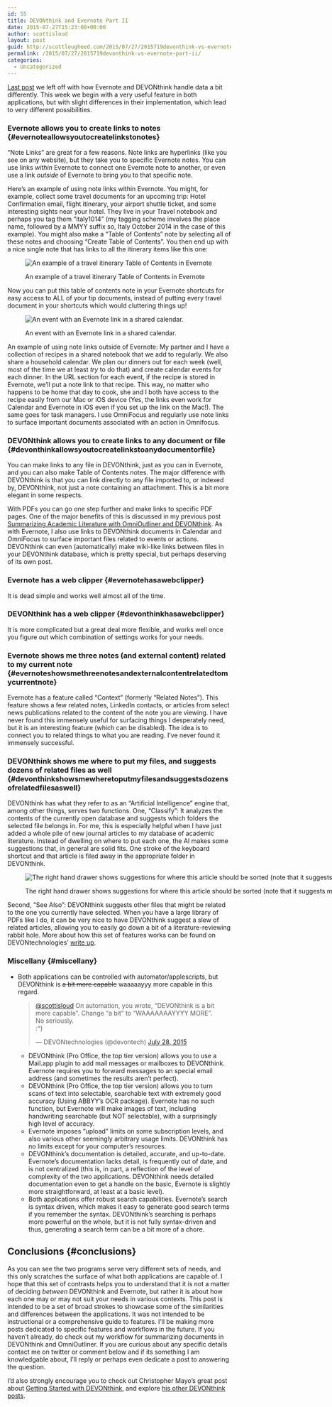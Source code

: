 ```yaml
---
id: 55
title: DEVONthink and Evernote Part II
date: 2015-07-27T15:23:00+00:00
author: scottisloud
layout: post
guid: http://scottlougheed.com/2015/07/27/2015719devonthink-vs-evernote-part-ii/
permalink: /2015/07/27/2015719devonthink-vs-evernote-part-ii/
categories:
  - Uncategorized
---
```

[Last post](https://scott-lougheed.squarespace.com/blog/2015/7/19/devonthink-vs-evernote-part-i) we left off with how Evernote and DEVONthink handle data a bit differently. This week we begin with a very useful feature in both applications, but with slight differences in their implementation, which lead to very different possibilities. 

### Evernote allows you to create links to notes {#evernoteallowsyoutocreatelinkstonotes}

&#8220;Note Links&#8221; are great for a few reasons. Note links are hyperlinks (like you see on any website), but they take you to specific Evernote notes. You can use links _within_ Evernote to connect one Evernote note to another, or even use a link _outside_ of Evernote to bring you to that specific note. 

Here&#8217;s an example of using note links within Evernote. You might, for example, collect some travel documents for an upcoming trip: Hotel Confirmation email, flight itinerary, your airport shuttle ticket, and some interesting sights near your hotel. They live in your Travel notebook and perhaps you tag them &#8220;italy1014&#8221; (my tagging scheme involves the place name, followed by a MMYY suffix so, Italy October 2014 in the case of this example). You might also make a &#8220;Table of Contents&#8221; note by selecting all of these notes and choosing &#8220;Create Table of Contents&#8221;. You then end up with a nice single note that has links to all the itinerary items like this one: <figure style="width: 1854px" class="wp-caption alignnone">

![An example of a travel itinerary Table of Contents in Evernote](http://static1.squarespace.com/static/544bf5dae4b0dd27d7018fa8/544c0352e4b0f3ba72ed82db/55acef07e4b099691c48bdec/1437396818884//img.png)<figcaption class="wp-caption-text">An example of a travel itinerary Table of Contents in Evernote</figcaption></figure> 

Now you can put this table of contents note in your Evernote shortcuts for easy access to ALL of your tip documents, instead of putting every travel document in your shortcuts which would cluttering things up! <figure style="width: 640px" class="wp-caption alignnone">

![An event with an Evernote link in a shared calendar.  ](http://static1.squarespace.com/static/544bf5dae4b0dd27d7018fa8/544c0352e4b0f3ba72ed82db/55acee4ae4b0824df5e8cf53/1437396555367//img.png)<figcaption class="wp-caption-text">An event with an Evernote link in a shared calendar.  </figcaption></figure> 

An example of using note links outside of Evernote: My partner and I have a collection of recipes in a shared notebook that we add to regularly. We also share a household calendar. We plan our dinners out for each week (well, most of the time we at least _try_ to do that) and create calendar events for each dinner. In the URL section for each event, if the recipe is stored in Evernote, we&#8217;ll put a note link to that recipe. This way, no matter who happens to be home that day to cook, she and I both have access to the recipe easily from our Mac or iOS device (Yes, the links even work for Calendar and Evernote in iOS even if you set up the link on the Mac!). The same goes for task managers. I use OmniFocus and regularly use note links to surface important documents associated with an action in Omnifocus. 

### DEVONthink allows you to create links to any document or file {#devonthinkallowsyoutocreatelinkstoanydocumentorfile}

You can make links to any file in DEVONthink, just as you can in Evernote, and you can also make Table of Contents notes. The major difference with DEVONthink is that you can link directly to any file imported to, or indexed by, DEVONthink, not just a note containing an attachment. This is a bit more elegant in some respects. 
  
With PDFs you can go one step further and make links to specific PDF pages. One of the major benefits of this is discussed in my previous post [Summarizing Academic Literature with OmniOutliner and DEVONthink](http://www.scottlougheed.com/blog/2015/7/17/a85blcjcd1f84oww91896arr04v2g3). As with Evernote, I also use links to DEVONthink documents in Calendar and OmniFocus to surface important files related to events or actions. DEVONthink can even (automatically) make wiki-like links between files in your DEVONthink database, which is pretty special, but perhaps deserving of its own post. 

### Evernote has a web clipper {#evernotehasawebclipper}

It is dead simple and works well almost all of the time. 

### DEVONthink has a web clipper {#devonthinkhasawebclipper}

It is more complicated but a great deal more flexible, and works well once you figure out which combination of settings works for your needs. 

### Evernote shows me three notes (and external content) related to my current note {#evernoteshowsmethreenotesandexternalcontentrelatedtomycurrentnote}

Evernote has a feature called &#8220;Context&#8221; (formerly &#8220;Related Notes&#8221;). This feature shows a few related notes, LinkedIn contacts, or articles from select news publications related to the content of the note you are viewing. I have never found this immensely useful for surfacing things I desperately need, but it is an interesting feature (which can be disabled). The idea is to connect you to related things to what you are reading. I&#8217;ve never found it immensely successful. 

### DEVONthink shows me where to put my files, and suggests dozens of related files as well {#devonthinkshowsmewheretoputmyfilesandsuggestsdozensofrelatedfilesaswell}

DEVONthink has what they refer to as an &#8220;Artificial Intelligence&#8221; engine that, among other things, serves two functions. One, &#8220;Classify&#8221;: It analyzes the contents of the currently open database and suggests which folders the selected file belongs in. For me, this is especially helpful when I have just added a whole pile of new journal articles to my database of academic literature. Instead of dwelling on where to put each one, the AI makes some suggestions that, in general are solid fits. One stroke of the keyboard shortcut and that article is filed away in the appropriate folder in DEVONthink. <figure style="width: 1994px" class="wp-caption alignnone">

![The right hand drawer shows suggestions for where this article should be sorted (note that it suggests my biosecurity folder as the first suggestion, and the subject of the paper happens be biosecurity). The lower half of the drawer suggests related content.](http://static1.squarespace.com/static/544bf5dae4b0dd27d7018fa8/544c0352e4b0f3ba72ed82db/55acedcfe4b0b14a3f0ff0ba/1437396435522//img.png)<figcaption class="wp-caption-text">The right hand drawer shows suggestions for where this article should be sorted (note that it suggests my biosecurity folder as the first suggestion, and the subject of the paper happens be biosecurity). The lower half of the drawer suggests related content.</figcaption></figure> 

Second, &#8220;See Also&#8221;: DEVONthink suggests other files that might be related to the one you currently have selected. When you have a large library of PDFs like I do, it can be very nice to have DEVONthink suggest a slew of related articles, allowing you to easily go down a bit of a literature-reviewing rabbit hole. More about how this set of features works can be found on DEVONtechnologies&#8217; [write up](http://www.devontechnologies.com/technology.html).

### Miscellany {#miscellany}

  * Both applications can be controlled with automator/applescripts, but DEVONthink is <s data-preserve-html-node="true">a bit more capable</s> waaaaayyy more capable in this regard.
  
    <blockquote data-preserve-html-node="true" class="twitter-tweet" lang="en">
      <p data-preserve-html-node="true" lang="en" dir="ltr">
        <a data-preserve-html-node="true" href="https://twitter.com/ScottIsLoud">@scottisloud</a> On automation, you wrote, &#8220;DEVONthink is a bit more capable&#8221;. Change &#8220;a bit&#8221; to &#8220;WAAAAAAAYYYY MORE&#8221;.<br /> No seriously.<br /> :^)
      </p>
      
      <p>
        — DEVONtechnologies (@devontech) <a data-preserve-html-node="true" href="https://twitter.com/devontech/status/626129501357879296">July 28, 2015</a>
      </p>
    </blockquote>
    
    </li> 
    
      * DEVONthink (Pro Office, the top tier version) allows you to use a Mail.app plugin to add mail messages or mailboxes to DEVONthink. Evernote requires you to forward messages to an special email address (and sometimes the results aren&#8217;t perfect).
      * DEVONthink (Pro Office, the top tier version) allows you to turn scans of text into selectable, searchable text with extremely good accuracy (Using ABBYY&#8217;s OCR package). Evernote has no such function, but Evernote will make images of text, including handwriting searchable (but NOT selectable), with a surprisingly high level of accuracy.
      * Evernote imposes &#8220;upload&#8221; limits on some subscription levels, and also various other seemingly arbitrary usage limits. DEVONthink has no limits except for your computer&#8217;s resources.
      * DEVONthink&#8217;s documentation is detailed, accurate, and up-to-date. Evernote&#8217;s documentation lacks detail, is frequently out of date, and is not centralized (this is, in part, a reflection of the level of complexity of the two applications. DEVONthink needs detailed documentation even to get a handle on the basic, Evernote is slightly more straightforward, at least at a basic level).
      * Both applications offer robust search capabilities. Evernote&#8217;s search is syntax driven, which makes it easy to generate good search terms if you remember the syntax. DEVONthink&#8217;s searching is perhaps more powerful on the whole, but it is not fully syntax-driven and thus, generating a search term can be a bit more of a chore.</ul> 
    
    ## Conclusions {#conclusions}
    
    As you can see the two programs serve very different sets of needs, and this only scratches the surface of what both applications are capable of. I hope that this set of contrasts helps you to understand that it is not a matter of deciding _between_ DEVONthink and Evernote, but rather it is about how each one may or may not suit your needs in various contexts. This post is intended to be a set of broad strokes to showcase some of the similarities and differences between the applications. It was not intended to be instructional or a comprehensive guide to features. I&#8217;ll be making more posts dedicated to specific features and workflows in the future. If you haven&#8217;t already, do check out my workflow for summarizing documents in DEVONthink and OmniOutliner. If you are curious about any specific details contact me on twitter or comment below and if its something I am knowledgable about, I&#8217;ll reply or perhaps even dedicate a post to answering the question. 
    
    I&#8217;d also strongly encourage you to check out Christopher Mayo&#8217;s great post about [Getting Started with DEVONthink](http://www.christopher-mayo.com/?p=2237), and explore [his other DEVONthink posts](http://www.christopher-mayo.com/?cat=40).